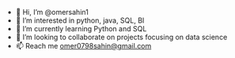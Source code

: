 - 👋 Hi, I’m @omersahin1
- 👀 I’m interested in python, java, SQL, BI
- 🌱 I’m currently learning Python and SQL
- 💞️ I’m looking to collaborate on projects focusing on data science
- 📫 Reach me omer0798sahin@gmail.com

<!---
omersahin1/omersahin1 is a ✨ special ✨ repository because its `README.md` (this file) appears on your GitHub profile.
You can click the Preview link to take a look at your changes.
--->
